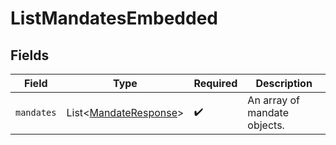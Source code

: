 # ListMandatesEmbedded


## Fields

| Field                                                                | Type                                                                 | Required                                                             | Description                                                          |
| -------------------------------------------------------------------- | -------------------------------------------------------------------- | -------------------------------------------------------------------- | -------------------------------------------------------------------- |
| `mandates`                                                           | List\<[MandateResponse](../../models/components/MandateResponse.md)> | :heavy_check_mark:                                                   | An array of mandate objects.                                         |
